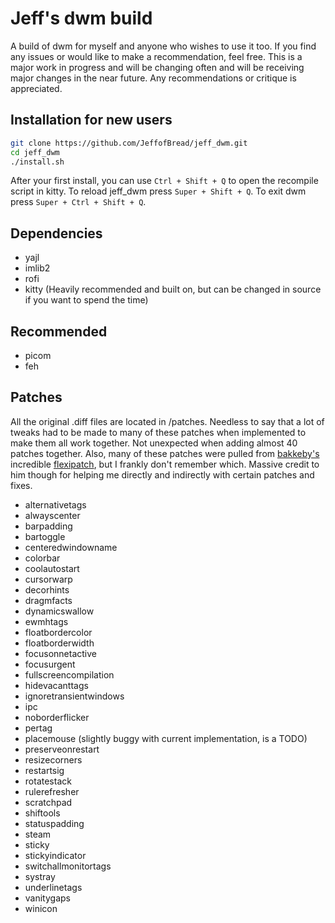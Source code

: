 # Jeff's dwm build

A build of dwm for myself and anyone who wishes to use it too. If you find any issues or would like to make a recommendation, feel free. This is a major work in progress and will be changing often and will be receiving major changes in the near future. Any recommendations or critique is appreciated.
## Installation for new users

```bash
git clone https://github.com/JeffofBread/jeff_dwm.git
cd jeff_dwm
./install.sh
```
After your first install, you can use `Ctrl + Shift + Q` to open the recompile script in kitty. To reload jeff_dwm press `Super + Shift + Q`. To exit dwm press `Super + Ctrl + Shift + Q`.

## Dependencies

- yajl
- imlib2
- rofi
- kitty (Heavily recommended and built on, but can be changed in source if you want to spend the time)

## Recommended

- picom
- feh

## Patches

All the original .diff files are located in /patches. Needless to say that a lot of tweaks had to be made to many of these patches when implemented to make them all work together. Not unexpected when adding almost 40 patches together. Also, many of these patches were pulled from [bakkeby's](https://github.com/bakkeby) incredible [flexipatch](https://github.com/bakkeby/dwm-flexipatch), but I frankly don't remember which. Massive credit to him though for helping me directly and indirectly with certain patches and fixes.

- alternativetags
- alwayscenter
- barpadding
- bartoggle
- centeredwindowname
- colorbar
- coolautostart
- cursorwarp
- decorhints
- dragmfacts
- dynamicswallow
- ewmhtags
- floatbordercolor
- floatborderwidth
- focusonnetactive
- focusurgent
- fullscreencompilation
- hidevacanttags
- ignoretransientwindows
- ipc
- noborderflicker
- pertag
- placemouse (slightly buggy with current implementation, is a TODO)
- preserveonrestart
- resizecorners
- restartsig
- rotatestack
- rulerefresher
- scratchpad
- shiftools
- statuspadding
- steam
- sticky
- stickyindicator
- switchallmonitortags
- systray
- underlinetags
- vanitygaps
- winicon